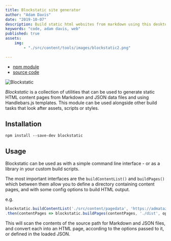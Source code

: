 ```yaml
---
title: Blockstatic site generator
author: "Adam Davis"
date: "2019-10-07"
description: Build static html websites from markdown using this desktop command line package
keywords: "code, adam davis, web"
published: true
assets: 
    img: 
        - "./src/content/tools/images/blockstatic2.png"

---
```



- [npm module](https://www.npmjs.com/package/blockstatic)
- [source code](https://github.com/admataz/blockstatic)

![Blockstatic](/tools/blockstatic-site-generator/img/blockstatic2.png)



*Blockstatic* is a collection of utilities that can be used to generate static HTML content pages from Markdown and JSON data files and using Handlebars.js templates. This module can be used alongside other build tasks that look after assets, scripts or styles.

## Installation
`npm install --save-dev blockstatic`

## Usage

Blockstatic can be used as with a simple command line interface - or as a library in your custom build scripts. 

The most important interfaces are the `buildContentList()` and `buildPages()` which between them allow you to define a directory containing content pages, and with some config options to build HTML output. 

e.g.

``` javascript
blockstatic.buildContentList('./src/content/pagedata', 'https://admataz.com/')
.then(contentPages => blockstatic.buildPages(contentPages, './dist', options));
```

This will scan the contents of the source path for Markdown and JSON files, and convert each into an HTML page, according to the options passed to it, or defined in the loaded JSON.
